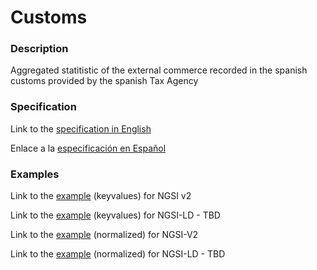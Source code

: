 # Customs
  
### Description

  Aggregated statitistic of the external commerce recorded in the spanish customs provided by the spanish Tax Agency
  
 

  ### Specification

  Link to the [specification in English](https://egitlab.iti.es/dataports/data_processing/datamodel/-/tree/master/Customs/Customs/doc/spec_EN.md")

  Enlace a la [especificación en Español](https://egitlab.iti.es/dataports/data_processing/datamodel/-/tree/master/Customs/Customs/doc/spec_ES.md")

  ### Examples

  Link to the [example](https://egitlab.iti.es/dataports/data_processing/datamodel/-/tree/master/Customs/Customs/examples/example.json) (keyvalues) for NGSI v2

  Link to the [example](https://egitlab.iti.es/dataports/data_processing/datamodel/-/tree/master/Customs/Customs/examples/example.jsonld) (keyvalues) for NGSI-LD - TBD

  Link to the [example](https://egitlab.iti.es/dataports/data_processing/datamodel/-/tree/master/Customs/Customs/examples/example-normalized.json) (normalized) for NGSI-V2

  Link to the [example](https://egitlab.iti.es/dataports/data_processing/datamodel/-/tree/master/Customs/Customs/examples/example-normalized.jsonld) (normalized) for NGSI-LD - TBD